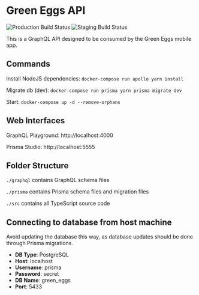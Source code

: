 # Green Eggs API
![Production Build Status](https://github.com/ed-jones/green-eggs-api/actions/workflows/production.yml/badge.svg)
![Staging Build Status](https://github.com/ed-jones/green-eggs-api/actions/workflows/staging.yml/badge.svg)

This is a GraphQL API designed to be consumed by the Green Eggs mobile app. 

## Commands

Install NodeJS dependencies: `docker-compose run apollo yarn install`

Migrate db (dev): `docker-compose run prisma yarn prisma migrate dev`

Start: `docker-compose up -d --remove-orphans`

## Web Interfaces

GraphQL Playground: http://localhost:4000

Prisma Studio: http://localhost:5555

## Folder Structure

`./graphql` contains GraphQL schema files

`./prisma` contains Prisma schema files and migration files

`./src` contains all TypeScript source code

## Connecting to database from host machine

Avoid updating the database this way, as database updates should be done through Prisma migrations.

- **DB Type**: PostgreSQL
- **Host**: localhost
- **Username**: prisma
- **Password**: secret
- **DB Name**: green_eggs
- **Port**: 5433
